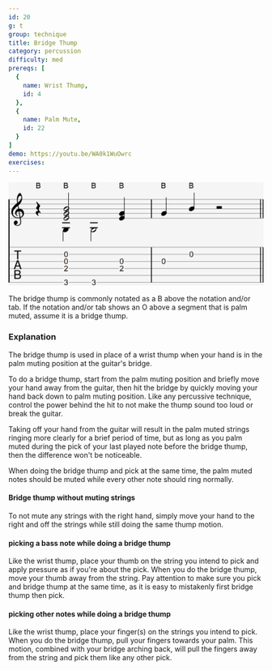 ```yaml
---
id: 20
g: t
group: technique
title: Bridge Thump
category: percussion
difficulty: med
prereqs: [
  {
    name: Wrist Thump,
    id: 4
  },
  {
    name: Palm Mute,
    id: 22
  }
]
demo: https://youtu.be/WA0k1WuOwrc
exercises:
---
```


<div class="tabImg">
  <img src="bridge-thump.jpg" />
</div>

The bridge thump is commonly notated as a B above the notation and/or tab. If the notation and/or tab shows an O above a segment that is palm muted, assume it is a bridge thump.

### Explanation

The bridge thump is used in place of a wrist thump when your hand is in the palm muting position at the guitar's <span class="tt" data-tip="the wooden piece at the end of the strings next to where you pick">bridge</span>. 

To do a bridge thump, start from the palm muting position and briefly move your hand away from the guitar, then hit the bridge by quickly moving your hand back down to palm muting position. Like any percussive technique, control the power behind the hit to not make the thump sound too loud or break the guitar.

Taking off your hand from the guitar will result in the palm muted strings ringing more clearly for a brief period of time, but as long as you palm muted during the pick of your last played note before the bridge thump, then the difference won't be noticeable.

When doing the bridge thump and pick at the same time, the palm muted notes should be muted while every other note should ring normally. 

#### Bridge thump without muting strings

To not <span class="tt" data-tip="stop the strings from ringing">mute</span> any strings with the right hand, simply move your hand to the right and off the strings while still doing the same thump motion.

#### picking a bass note while doing a bridge thump

Like the wrist thump, place your thumb on the string you intend to pick and apply pressure as if you're about the pick. When you do the bridge thump, move your thumb away from the string. Pay attention to make sure you pick and bridge thump at the same time, as it is easy to mistakenly first bridge thump then pick.

#### picking other notes while doing a bridge thump

Like the wrist thump, place your finger(s) on the strings you intend to pick. When you do the bridge thump, pull your fingers towards your palm. This motion, combined with your bridge arching back, will pull the fingers away from the string and pick them like any other pick.